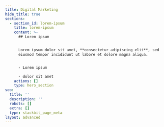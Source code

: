 ```yaml
---
title: Digital Marketing
hide_title: true
sections:
  - section_id: lorem-ipsum
    title: lorem-ipsum
    content: >-
      ## Lorem ipsum


      Lorem ipsum dolor sit amet, **consectetur adipiscing elit**, sed do
      eiusmod tempor incididunt ut labore et dolore magna aliqua.


      - Lorem ipsum

      - dolor sit amet
    actions: []
    type: hero_section
seo:
  title: ''
  description: ''
  robots: []
  extra: []
  type: stackbit_page_meta
layout: advanced
---
```

